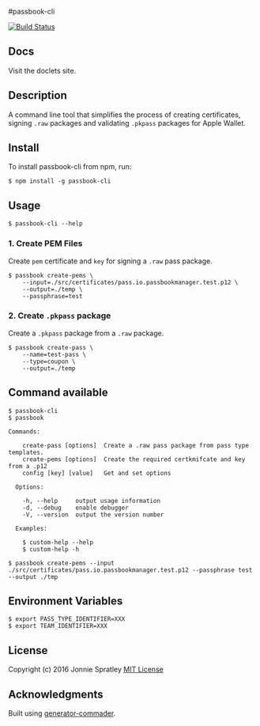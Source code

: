 #passbook-cli

[![Build Status](https://travis-ci.org/jonniespratley/passbook-cli.svg?branch=master)](https://travis-ci.org/jonniespratley/passbook-cli)


## Docs
Visit the doclets site.




## Description

A command line tool that simplifies the process of creating certificates, signing `.raw` packages and validating `.pkpass` packages for Apple Wallet.

## Install
To install passbook-cli from npm, run:

```
$ npm install -g passbook-cli
```

## Usage

```
$ passbook-cli --help
```

### 1. Create PEM Files
Create `pem` certificate and `key` for signing a `.raw` pass package.

```
$ passbook create-pems \
	--input=./src/certificates/pass.io.passbookmanager.test.p12 \
	--output=./temp \
	--passphrase=test
```

### 2. Create `.pkpass` package
Create a `.pkpass` package from a `.raw` package.

```
$ passbook create-pass \
	--name=test-pass \
	--type=coupon \
	--output=./temp
```

## Command available

```
$ passbook-cli
$ passbook
```

```
Commands:

    create-pass [options]  Create a .raw pass package from pass type templates.
    create-pems [options]  Create the required certkmifcate and key from a .p12
    config [key] [value]   Get and set options

  Options:

    -h, --help     output usage information
    -d, --debug    enable debugger
    -V, --version  output the version number

  Examples:

    $ custom-help --help
    $ custom-help -h

$ passbook create-pems --input ./src/certificates/pass.io.passbookmanager.test.p12 --passphrase test --output ./tmp
```



## Environment Variables

```
$ export PASS_TYPE_IDENTIFIER=XXX
$ export TEAM_IDENTIFIER=XXX
```



## License
Copyright (c) 2016 Jonnie Spratley
[MIT License](http://en.wikipedia.org/wiki/MIT_License)


## Acknowledgments
Built using [generator-commader](https://github.com/Hypercubed/generator-commander).
